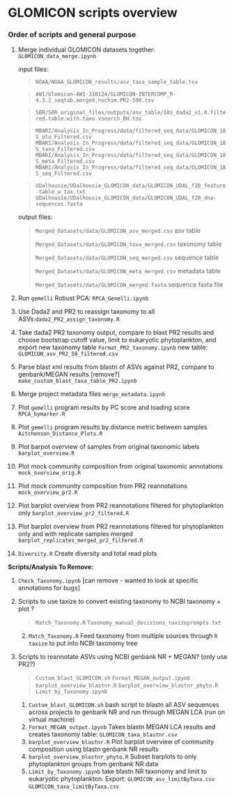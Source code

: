 # GLOMICON scripts overview

### Order of scripts and general purpose

1. Merge individual GLOMICON datasets together: `GLOMICON_data_merge.ipynb`
	
	input files:

	> `NOAA/NOAA_GLOMICON_results/asv_taxa_sample_table.tsv`
	
	> `AWI/Glomicon-AWI-310124/GLOMICON-INTERCOMP_R-4.3.2_seqtab.merged.nochim.PR2-500.csv`
	
	> `SBR/SBR_original_files/outputs/asv_table/18s_dada2_v1.0.filtered.table.with.taxo.vsearch_BH.tsv`
	
	> `MBARI/Analysis_In_Progress/data/filtered_seq_data/GLOMICON_18S_otu_Filtered.csv`
	> `MBARI/Analysis_In_Progress/data/filtered_seq_data/GLOMICON_18S_taxa_Filtered.csv`
	> `MBARI/Analysis_In_Progress/data/filtered_seq_data/GLOMICON_18S_meta_Filtered.csv`
	> `MBARI/Analysis_In_Progress/data/filtered_seq_data/GLOMICON_18S_seq_Filtered.csv`
	
	
	> `UDalhousie/UDalhousie_GLOMICON_data/GLOMICON_UDAL_f20_feature-table_w_tax.txt`
	> `UDalhousie/UDalhousie_GLOMICON_data/GLOMICON_UDAL_f20_dna-sequences.fasta`

	output files:
	> `Merged_Datasets/data/GLOMICON_asv_merged.csv` asv table
 	> 
	> `Merged_Datasets/data/GLOMICON_taxa_merged.csv` taxonomy table
	> 
	> `Merged_Datasets/data/GLOMICON_seq_merged.csv` sequence table
	> 
	> `Merged_Datasets/data/GLOMICON_meta_merged.csv` metadata table
	> 
	> `Merged_Datasets/data/GLOMICON_merged.fasta` sequence fasta file
	

2. Run `gemelli` Robust PCA: `RPCA_Genelli.ipynb`
3. Use Dada2 and PR2 to reassign taxonomy to all ASVs:`dada2_PR2_assign_taxonomy.R`
4. Take dada2 PR2 taxonomy output, compare to blast PR2 results and choose bootstrap cutoff value, limit to eukaryotic phytoplankton, and export new taxonomy table `Format_PR2_taxonomy.ipynb` new table: `GLOMICON_asv_PR2_50_filtered.csv`
5. Parse blast xml results from blastn of ASVs against PR2, compare to genbank/MEGAN results [remove?] `make_custom_blast_taxa_table_PR2.ipynb`
6. Merge project metadata files `merge_metadata.ipynb`

7.  Plot `gemelli` program results by PC score and loading score `RPCA_bymarker.R`
8. Plot `gemelli` program results by distance metric between samples `Aitchenson_Distance_Plots.R`
9. Plot barpot overview of samples from original taxonomic labels `barplot_overview.R`
10. Plot mock community composition from original taxonomic annotations `mock_overview_orig.R` 
11. Plot mock community composition from PR2 reannotations `mock_overview_pr2.R`
12. Plot barplot overview from PR2 reannotations filtered for phytoplankton only
 `barplot_overview_pr2_filtered.R` 
13. Plot barplot overview from PR2 reannotations filtered for phytoplankton only and with replicate samples merged `barplot_replicates_merged_pr2_filtered.R`

14. `Diversity.R` Create diversity and total read plots


**Scripts/Analysis To Remove:**

1. `Check_Taxonomy.ipynb` [can remove - wanted to look at specific annotations for bugs]
2. Scripts to use taxize to convert existing taxonomy to NCBI taxonomy + plot ?

	>`Match_Taxonomy.R`
	>`Taxonomy_manual_decisions_taxizeprompts.txt`
	2. `Match_Taxonomy.R` Feed taxonomy from multiple sources through `R taxize` to put into NCBI taxonomy tree
3. Scripts to reannotate ASVs using NCBI genbank NR + MEGAN? (only use PR2?)

	>`Custom_blast_GLOMICON.sh`
	>`Format_MEGAN_output.ipynb`
	>`barplot_overview_blastnr.R`
	>`barplot_overview_blastnr_phyto.R`
	>`Limit_by_Taxonomy.ipynb`
	1. `Custom_blast_GLOMICON.sh` bash script to blastn all ASV sequences across projects to genbank NR and run through MEGAN LCA (run on virtual machine)
	2. `Format_MEGAN_output.ipynb` Takes blastn MEGAN LCA results and creates taxonomy table: `GLOMICON_taxa_blastnr.csv`
	3. `barplot_overview_blastnr.R` Plot barplot overview of community composition using blastn genbank NR results
	4. `barplot_overview_blastnr_phyto.R` Subset barplots to only phytoplankton groups from genbank NR data
	5. `Limit_by_Taxonomy.ipynb` take blastn NR taxonomy and limit to eukaryotic phytoplankton. Export: `GLOMICON_asv_limitByTaxa.csv` `GLOMICON_taxa_limitByTaxa.csv`
